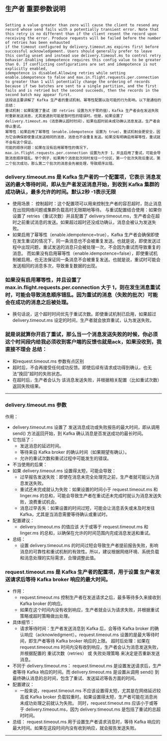 ## 生产者 重要参数说明  
```text

Setting a value greater than zero will cause the client to resend any record whose send fails with a potentially transient error. Note that this retry is no different than if the client resent the record upon receiving the error. Produce requests will be failed before the number of retries has been exhausted 
if the timeout configured by delivery.timeout.ms expires first before successful acknowledgement. Users should generally prefer to leave this config unset and instead use delivery.timeout.ms to control retry behavior.Enabling idempotence requires this config value to be greater than 0. If conflicting configurations are set and idempotence is not explicitly enabled,
idempotence is disabled.Allowing retries while setting enable.idempotence to false and max.in.flight.requests.per.connection to greater than 1 will potentially change the ordering of records because if two batches are sent to a single partition, and the first fails and is retried but the second succeeds, then the records in the second batch may appear first. 
这段话主要讲解了 Kafka 生产者的重试机制、幂等性配置以及可能的行为影响。以下是通俗的总结：
重试机制：如果配置了重试（即 retries 设置为大于零的值），Kafka 生产者会在发送失败时重新发送消息，尤其是遇到可能是暂时性的错误时。但是，如果设置了 delivery.timeout.ms（消息确认超时时间），如果在超时前未成功确认消息发送，生产者会停止重试。
幂等性：如果启用了幂等性（enable.idempotence 设置为 true），重试机制会更安全，因为它会确保即使重试发送相同的消息，消息也不会重复发送。如果没有明确启用幂等性，重试就不会有这个保证。
可能的顺序问题：如果在没有启用幂等性的情况下，max.in.flight.requests.per.connection 设置为大于 1，并且启用了重试，可能会导致消息顺序错乱。举个例子，如果两个消息批次同时发往一个分区，第一个批次失败后重试，第二个批次成功，那么第二个批次的消息会先被处理，导致顺序出错。
```
### delivery.timeout.ms 是 Kafka 生产者的一个配置项，它表示 消息发送的最大等待时间，即从生产者发送消息开始，到收到 Kafka 集群的成功确认，最多允许的时间。默认2秒 -1表示无限 
- 使用场景：
控制超时：这个配置项可以用来控制生产者的容忍超时，防止消息在出现网络问题或集群负载高时无限期地等待。 与重试配置结合使用：如果你设置了 retries（重试次数）并且配置了 delivery.timeout.ms，生产者会在超时之前重试消息的发送。如果超过超时还没成功确认，消息会被认为发送失败。
- 如果启用了幂等性（enable.idempotence=true），Kafka 生产者会确保即使在发生重试的情况下，同一条消息也不会被重复发送。也就是说，即使发送过程中出现问题，重试发送的消息只会被处理一次，不会因为重试而导致重复的消息。
而如果没有启用幂等性（enable.idempotence=false），即使重试机制被启用，也无法保证同一条消息不会被重复发送。也就是说，重试时可能会发送相同的消息多次，导致重复数据的出现。 
### 如果没有启用幂等性，并且设置了 max.in.flight.requests.per.connection 大于 1，则在发生消息重试时，可能会导致消息顺序错乱。因为重试的消息（失败的批次）可能会在成功的消息之后被处理。
- 换句话说，这个超时时间优先于重试次数。即使重试机制已启用，如果超过 delivery.timeout.ms 设定的时间，生产者就会放弃重试，认为发送失败。
### 就是说就算你开启了重试，那么当一个消息发送失败的时候，你必须这个时间段内给我必须收到客户端的反馈也就是ack，如果没收到，我直接不理会 总结：
- 和request.timeout.ms 参数有点区别
- 超时后，不会再接受任何成功反馈。即使后续有请求成功得到确认，也无法“挽回”超时的失败状态。
- 在超时后，生产者会认为 该消息发送失败，并根据相关配置（比如重试次数）返回失败结果。  
---  

### delivery.timeout.ms 参数
作用：
- delivery.timeout.ms 设置了 发送消息成功或失败报告的最大时间，即从调用 send() 方法返回开始，到 Kafka 确认消息是否发送成功的最长时间。
- 它包括了：
  - 发送消息的延迟时间。
  - 等待来自 Kafka broker 的确认时间（如果期望有确认）。
  - 允许的重试次数和重试过程中可能发生的错误。
- 不当使用的后果：
- 如果 delivery.timeout.ms 设置得太短，可能会导致：
  - 过早报告发送失败：即使在消息未完全处理完之前，生产者就可能认为消息发送失败。
  - 重试还未完成就认为失败：如果设置的时间小于 request.timeout.ms 和 linger.ms 的总和，可能会导致生产者在重试还未完成时就认为消息发送失败，浪费重试机会。
  - 消息过早丢失：如果设置的时间过短，可能会让消息丢失或未及时发往 Kafka，尤其是当消息需要等待确认或重试时。
- 配置建议：
  - delivery.timeout.ms 的值应该 大于或等于 request.timeout.ms 和 linger.ms 的总和，以确保在允许的时间范围内完成消息发送和重试。
- 总结：
  - 设置 delivery.timeout.ms 的时间过短会导致生产者提前报告失败，影响消息的可靠性和重试机制的有效性。所以，建议根据网络环境、系统负载和消息处理的实际需求，合理调整此值。
### request.timeout.ms 是 Kafka 生产者的配置项，用于设置 生产者发送请求后等待 Kafka broker 响应的最大时间。
- 作用：
  - request.timeout.ms 控制生产者在发送请求之后，最多等待多久来接收到 Kafka broker 的响应。
  - 如果在这个时间内没有收到响应，生产者就会认为请求失败，并根据重试策略或超时策略做出处理。
- 具体细节：
  - 请求等待时间：生产者发送消息到 Kafka 后，会等待 Kafka broker 的确认响应（acknowledgment）。request.timeout.ms 设置的是最大等待时间，即生产者等待 Kafka broker 响应的上限。
超时后处理：如果在 request.timeout.ms 时间内没有收到响应，生产者会认为消息发送失败，并根据配置的 重试次数（retries） 或 失败处理策略 来决定是否重新发送消息。
- 不同于 delivery.timeout.ms：
request.timeout.ms 是设置发送请求后，生产者等待 Kafka 响应的时间。而 delivery.timeout.ms 是设置从调用 send() 到最终确认消息的总时间，包含了重试、发送延迟等各方面的时间。
- 配置建议：
  - 一般来说，request.timeout.ms 不应该设置得太短，尤其是在网络延迟较高或 Kafka broker 负载较重时。如果设置得太短，生产者可能在消息尚未成功处理之前就认为失败。
同时，request.timeout.ms 应该小于或等于 delivery.timeout.ms，因为 delivery.timeout.ms 是包括了重试的总超时时间。
- 总结：
request.timeout.ms 用于设置生产者请求消息时，等待 Kafka 响应的最大时间。如果在这段时间内没有收到响应，就会报告发送失败。  
---  
